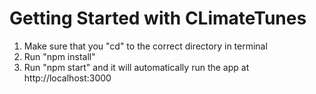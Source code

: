 # Getting Started with CLimateTunes

1. Make sure that you "cd" to the correct directory in terminal
2. Run "npm install"
3. Run "npm start" and it will automatically run the app at http://localhost:3000

